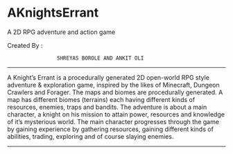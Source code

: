 # AKnightsErrant

A 2D RPG adventure and action game

Created By : 

                    SHREYAS BOROLE AND ANKIT OLI

***
A Knight’s Errant is a procedurally generated 2D open-world RPG style adventure & exploration game, inspired by the likes of Minecraft, Dungeon Crawlers and Forager. The maps and biomes are procedurally generated. A map has different biomes (terrains) each having different kinds of resources, enemies, traps and bandits. The adventure is about a main character, a knight on his mission to attain power, resources and knowledge of it’s mysterious world. The main character progresses through the game by gaining experience by gathering resources, gaining different kinds of abilities, trading, exploring and of course slaying enemies.
***